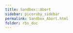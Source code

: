 ```yaml
---
title: Sandbox::Abort
sidebar: picoruby_sidebar
permalink: Sandbox_Abort.html
folder: rbs_doc
---
```

